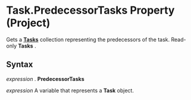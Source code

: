 
# Task.PredecessorTasks Property (Project)

Gets a  **[Tasks](bc6bb4a5-95a6-9d1f-3e28-92b9548a544a.md)** collection representing the predecessors of the task. Read-only **Tasks** .


## Syntax

 _expression_ . **PredecessorTasks**

 _expression_ A variable that represents a **Task** object.

